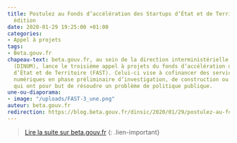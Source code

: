 ```yaml
---
title: Postulez au Fonds d’accélération des Startups d’État et de Territoire ! - 3e
  édition
date: 2020-01-29 19:25:00 +01:00
categories:
- Appel à projets
tags:
- Beta.gouv.fr
chapeau-text: beta.gouv.fr, au sein de la direction interministérielle du numérique
  (DINUM), lance le troisième appel à projets du fonds d’accélération des Startups
  d’État et de Territoire (FAST). Celui-ci vise à cofinancer des services publics
  numériques en phase préliminaire d’investigation, de construction ou d’accélération,
  qui ont pour but de résoudre un problème de politique publique.
une-ou-diaporama:
- image: "/uploads/FAST-3_une.png"
auteur: beta.gouv.fr
redirection: https://blog.beta.gouv.fr/dinsic/2020/01/29/postulez-au-fonds-d-acceleration-des-startups-d-etat-et-de-territoire-3eme-edition/
---
```


> [Lire la suite sur beta.gouv.fr](https://blog.beta.gouv.fr/dinsic/2020/01/29/postulez-au-fonds-d-acceleration-des-startups-d-etat-et-de-territoire-3eme-edition/)
{: .lien-important}
